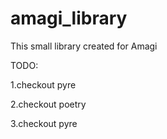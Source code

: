 # amagi_library
This small library created for Amagi

TODO: 

1.checkout pyre

2.checkout poetry

3.checkout pyre